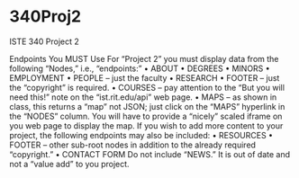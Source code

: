 # 340Proj2
ISTE 340 Project 2

Endpoints You MUST Use
For “Project 2” you must display data from the following “Nodes,” i.e., “endpoints:”
•	ABOUT
•	DEGREES
•	MINORS
•	EMPLOYMENT
•	PEOPLE – just the faculty
•	RESEARCH
•	FOOTER – just the “copyright” is required.
•	COURSES – pay attention to the “But you will need this!” note on the “ist.rit.edu/api” web page.
•	MAPS – as shown in class, this returns a “map” not JSON; just click on the “MAPS” hyperlink in the “NODES” column.  You will have to provide a “nicely” scaled iframe on you web page to display the map. 
If you wish to add more content to your project, the following endpoints may also be included:
•	RESOURCES
•	FOOTER – other sub-root nodes in addition to the already required “copyright.”
•	CONTACT FORM
Do not include “NEWS.”  It is out of date and not a “value add” to you project.

